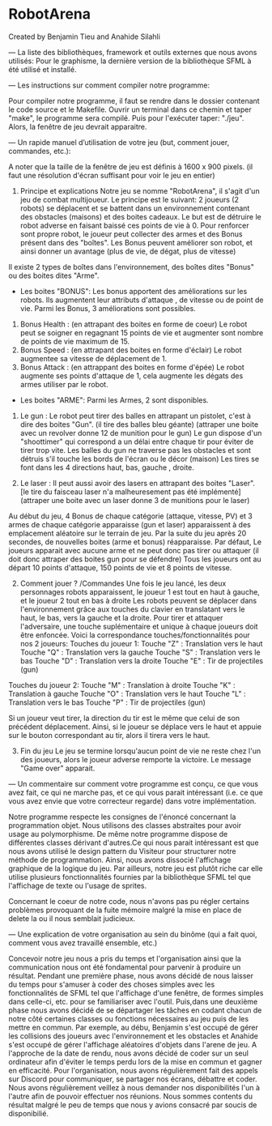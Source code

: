 # RobotArena
Created by Benjamin Tieu and Anahide Silahli



— La liste des bibliothèques, framework et outils externes que nous avons utilisés:
 Pour le graphisme, la dernière version de la bibliothèque SFML à été utilisé et installé.
 
— Les instructions sur comment compiler notre programme:

Pour compiler notre programme, il faut se rendre dans le dossier contenant le code source et le Makefile. Ouvrir un terminal dans ce chemin et taper "make", le programme sera compilé. Puis pour l'exécuter taper: "./jeu". Alors, la fenêtre de jeu devrait apparaitre.

— Un rapide manuel d’utilisation de votre jeu (but, comment jouer, commandes, etc.):

A noter que la taille de la fenêtre de jeu est définis à 1600 x 900 pixels. (il faut une résolution d'écran suffisant pour voir le jeu en entier) 

1) Principe et explications
Notre jeu se nomme "RobotArena", il s'agit d'un jeu de combat multijoueur. 
Le principe est le suivant: 2 joueurs (2 robots) se déplacent et se battent dans un environnement contenant des obstacles (maisons) et des boites cadeaux. 
Le but est de détruire le robot adverse en faisant baissé ces points de vie à 0.
Pour renforcer sont propre robot, le joueur peut collecter des armes et des Bonus présent dans des "boîtes". 
Les Bonus peuvent améliorer son robot, et ainsi donner un avantage (plus de vie, de dégat, plus de vitesse) 

Il existe 2 types de boîtes dans l'environnement, des boîtes dites "Bonus" ou des boites dites "Arme".

- Les boites "BONUS": Les bonus apportent des améliorations sur les robots. Ils augmentent leur attributs d'attaque , de vitesse ou de point de vie.
Parmi les Bonus, 3 améliorations sont possibles. 
1) Bonus Health : (en attrapant des boites en forme de coeur) Le robot peut se soigner en regagnant 15 points de vie et augmenter sont nombre de points de vie maximum de 15. 
2) Bonus Speed : (en attrapant des boites en forme d'éclair) Le robot augmentee sa vitesse de déplacement de 1.  
3) Bonus Attack : (en attrappant des boites en forme d'épée) Le robot augmente ses points d'attaque de 1, cela augmente les dégats des armes utiliser par le robot. 

- Les boites "ARME":
Parmi les Armes, 2 sont disponibles. 
1) Le gun :  Le robot peut tirer des balles en attrapant un pistolet, c'est à dire des boites "Gun". (il tire des balles bleu géante) 
(attraper une boite avec un revolver donne 12 de munition pour le gun)
Le gun dispose d'un "shoottimer" qui correspond a un délai entre chaque tir pour éviter de tirer trop vite.
Les balles du gun ne traverse pas les obstacles et sont détruis s'il touche les bords de l'écran ou le décor (maison) 
Les tires se font dans les 4 directions haut, bas, gauche , droite.

2) Le laser : Il peut aussi avoir des lasers en attrapant des boites "Laser".   [le tire du faisceau laser n'a malheuresement pas été implémenté] 
(attraper une boite avec un laser donne 3 de munitions pour le laser)

Au début du jeu, 4 Bonus de chaque catégorie (attaque, vitesse, PV) et 3 armes de chaque catégorie apparaisse (gun et laser)
apparaissent à des emplacement aléatoire sur le terrain de jeu.
Par la suite du jeu après 20 secondes, de nouvelles boites (arme et bonus) réapparaisse. 
Par défaut, Le joueurs apparait avec aucune arme et ne peut donc pas tirer ou attaquer (il doit donc attraper des boites gun pour se défendre) 
Tous les joueurs ont au départ 10 points d'attaque, 150 points de vie et 8 points de vitesse.

2) Comment jouer ? /Commandes
Une fois le jeu lancé, les deux personnages robots apparaissent, le joueur 1 est tout en haut à gauche, et le joueur 2 tout en bas à droite
Les robots peuvent se déplacer dans l'environnement grâce aux touches du clavier en translatant vers le haut, le bas, vers la gauche et la droite. 
Pour tirer et attaquer l'adversaire, une touche suplémentaire et unique à chaque joueurs doit être enfoncée. Voici la correspondance touches/fonctionnalités pour nos 2 joueurs:
Touches du joueur 1:
Touche "Z" : Translation vers le haut
Touche "Q" : Translation vers la gauche
Touche "S" : Translation vers le bas 
Touche "D" : Translation vers la droite
Touche "E" : Tir de projectiles (gun)

Touches du joueur 2:
Touche "M" : Translation à droite
Touche "K" : Translation à gauche
Touche "O" : Translation vers le haut 
Touche "L" : Translation vers le bas
Touche "P" : Tir de projectiles (gun)

Si un joueur veut tirer, la direction du tir est le même que celui de son précédent déplacement. Ainsi, si le joueur se déplace vers le haut et appuie sur le bouton correspondant au tir, alors il tirera vers le haut.

3) Fin du jeu
Le jeu se termine lorsqu'aucun point de vie ne reste chez l'un des joueurs, alors le joueur adverse remporte la victoire. 
Le message "Game over" apparait. 

— Un commentaire sur comment votre programme est conçu, ce que vous avez fait,
ce qui ne marche pas, et ce qui vous parait intéressant (i.e. ce que vous avez envie
que votre correcteur regarde) dans votre implémentation.

Notre programme respecte les consignes de l'énoncé concernant la programmation objet. Nous utilisons des classes abstraites pour avoir usage au polymorphisme.
De même notre programme dispose de différentes classes dérivant d'autres.Ce qui nous parait intéressant est que nous avons utilisé le design pattern du Visiteur
pour structurer notre méthode de programmation. Ainsi, nous avons dissocié l'affichage graphique de la logique du jeu. Par ailleurs, notre jeu est plutôt riche car
elle utilise plusieurs fonctionnalités fournies par la bibliothèque SFML tel que l'affichage de texte ou l'usage de sprites. 

Concernant le coeur de notre code, nous n'avons pas pu régler certains problèmes provoquant de la fuite mémoire malgré la mise en place de delete la ou il nous semblait judicieux.


— Une explication de votre organisation au sein du binôme (qui a fait quoi, comment
vous avez travaillé ensemble, etc.)

Concevoir notre jeu nous a pris du temps et l'organisation ainsi que la communication nous ont été fondamental pour parvenir à produire un résultat. 
Pendant une première phase, nous avons décidé de nous laisser du temps pour s'amuser à coder des choses simples avec les fonctionnalités de SFML tel que l'affichage d'une fenêtre, de formes simples dans celle-ci, etc. pour se familiariser avec l'outil. 
Puis,dans une deuxième phase nous avons décidé de se départager les tâches en codant chacun de notre côté certaines classes ou fonctions nécessaires au jeu puis de les mettre en commun. 
Par exemple, au débu,  Benjamin s'est occupé de gérer les collisions des joueurs avec l'environnement et les obstacles et Anahide s'est occupé de gérer l'affichage aléatoires d'objets dans l'arene de jeu. 
A l'approche de la date de rendu, nous avons décidé de coder sur un seul ordinateur afin d'éviter le temps perdu lors de la mise en commun et gagner en efficacité. 
Pour l'organisation, nous avons régulièrement fait des appels sur Discord pour communiquer, se partager nos écrans, débattre et coder.
Nous avons régulièrement veillez à nous demander nos disponibilités l'un à l'autre afin de pouvoir effectuer nos réunions.
Nous sommes contents du résultat malgré le peu de temps que nous y avions consacré par soucis de disponibilié.


